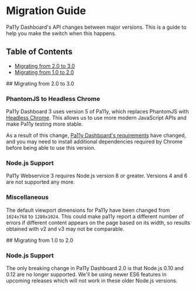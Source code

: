 # Migration Guide

Pa11y Dashboard's API changes between major versions. This is a guide to help you make the switch when this happens.

## Table of Contents

- [Migrating from 2.0 to 3.0](#migrating-from-20-to-30)
- [Migrating from 1.0 to 2.0](#migrating-from-10-to-20)

## Migrating from 2.0 to 3.0

### PhantomJS to Headless Chrome

Pa11y Dashboard 3 uses version 5 of Pa11y, which replaces PhantomJS with [Headless Chrome](https://developers.google.com/web/updates/2017/04/headless-chrome). This allows us to use more modern JavaScript APIs and make Pa11y testing more stable.

As a result of this change, [Pa11y Dashboard's requirements](../README.md#requirements) have changed, and you may need to install additional dependencies required by Chrome before being able to use this version.

### Node.js Support

Pa11y Webservice 3 requires Node.js version 8 or greater. Versions 4 and 6 are not supported any more.

### Miscellaneous

The default viewport dimensions for Pa11y have been changed from `1024x768` to `1280x1024`. This could make pa11y report a different number of errors if different content appears on the page based on its width, so results obtained with v2 and v3 may not be comparable.

## Migrating from 1.0 to 2.0

### Node.js Support

The only breaking change in Pa11y Dashboard 2.0 is that Node.js 0.10 and 0.12 are no longer supported. We'll be using newer ES6 features in upcoming releases which will not work in these older Node.js versions.
